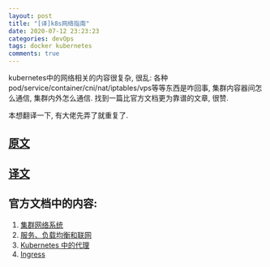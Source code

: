 ```yaml
---
layout: post
title: "[译]k8s网络指南"
date: 2020-07-12 23:23:23
categories: devOps
tags: docker kubernetes
comments: true
---
```


kubernetes中的网络相关的内容很复杂, 很乱: 各种pod/service/container/cni/nat/iptables/vps等等东西是咋回事, 集群内容器间怎么通信, 集群内外怎么通信. 找到一篇比官方文档更为靠谱的文章, 很赞. 

本想翻译一下, 有大佬先弄了就重复了.


## [原文](https://sookocheff.com/post/kubernetes/understanding-kubernetes-networking-model/#container-to-container)

## [译文](https://vflong.github.io/sre/k8s/2020/02/29/understanding-kubernetes-networking-model.html)

## 官方文档中的内容:
1. [集群网络系统](https://kubernetes.io/zh/docs/concepts/cluster-administration/networking/)
2. [服务、负载均衡和联网](https://kubernetes.io/zh/docs/concepts/services-networking/)
3. [Kubernetes 中的代理](https://kubernetes.io/zh/docs/concepts/cluster-administration/proxies/)
4. [Ingress](https://kubernetes.io/zh/docs/concepts/services-networking/ingress/)
